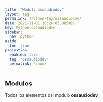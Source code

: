 ```yaml
---
title: "Módulo ossaudiodev"
layout: tag
permalink: /Python/tag/ossaudiodev/
date: 2021-11-01 10:24:03.985886
key: Python.ossaudiodev
sidebar: 
  nav: python
aside: 
  toc: true
pagination: 
  enabled: true
  tag: "ossaudiodev"
  permalink: /:num/
---
```


<h2>Modulos</h2>
Todos los elementos del modulo <strong>ossaudiodev</strong>
